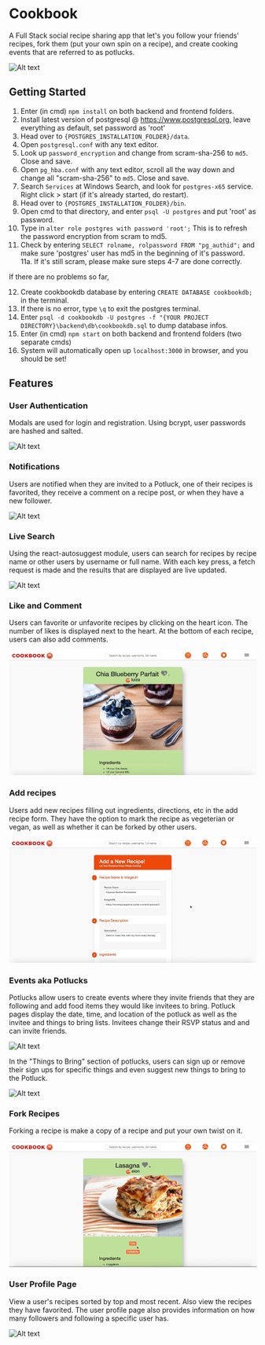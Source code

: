 # Cookbook

A Full Stack social recipe sharing app that let's you follow your friends' recipes, fork them (put your own spin on a recipe), and create cooking events that are referred to as potlucks. 

![Alt text](./assets/cookbook.gif?raw=true "Landing Page")

## Getting Started 

1. Enter (in cmd) ```npm install``` on both backend and frontend folders.
2. Install latest version of postgresql @ https://www.postgresql.org, leave everything as default, set password as 'root'
3. Head over to ```{POSTGRES_INSTALLATION_FOLDER}/data```.
4. Open ```postgresql.conf``` with any text editor.
5. Look up ```password_encryption``` and change from scram-sha-256 to ```md5```. Close and save.
6. Open ```pg_hba.conf``` with any text editor, scroll all the way down and change all "scram-sha-256" to ```md5```. Close and save.
7. Search ```Services``` at Windows Search, and look for ```postgres-x65``` service. Right click > start (if it's already started, do restart).
8. Head over to ```{POSTGRES_INSTALLATION_FOLDER}/bin```.
9. Open cmd to that directory, and enter ```psql -U postgres``` and put 'root' as password.
10. Type in ```alter role postgres with password 'root';``` This is to refresh the password encryption from scram to md5.
11. Check by entering ```SELECT rolname, rolpassword FROM "pg_authid";``` and make sure 'postgres' user has md5 in the beginning of it's password.
11a. If it's still scram, please make sure steps 4-7 are done correctly.

If there are no problems so far,

12. Create cookbookdb database by entering ```CREATE DATABASE cookbookdb;``` in the terminal.
13. If there is no error, type ```\q``` to exit the postgres terminal.
14. Enter ```psql -d cookbookdb -U postgres -f "{YOUR PROJECT DIRECTORY}\backend\db\cookbookdb.sql``` to dump database infos.
15. Enter (in cmd) ```npm start``` on both backend and frontend folders (two separate cmds)
16. System will automatically open up ```localhost:3000``` in browser, and you should be set!

## Features


### User Authentication 

Modals are used for login and registration. Using bcrypt, user passwords are hashed and salted. 

![Alt text](./assets/cookbooklogin.gif?raw=true "Login")


### Notifications 

Users are notified when they are invited to a Potluck, one of their recipes is favorited, they receive a comment on a recipe post, or when they have a new follower. 

![Alt text](./assets/cookbook-notification.gif?raw=true "Notifications")


### Live Search 

Using the react-autosuggest module, users can search for recipes by recipe name or other users by username or full name. With each key press, a fetch request is made and the results that are displayed are live updated.  

![Alt text](./assets/cookbook-search.gif?raw=true "Live Search")


### Like and Comment 

Users can favorite or unfavorite recipes by clicking on the heart icon. The number of likes is displayed next to the heart. At the bottom of each recipe, users can also add comments. 

![Alt text](./assets/cookbook-likefinal.gif?raw=true "Like/Comment")


### Add recipes

Users add new recipes filling out ingredients, directions, etc in the add recipe form. They have the option to mark the recipe as vegeterian or vegan, as well as whether it can be forked by other users. 

![Alt text](./assets/cookbook-addrecipe.gif?raw=true "Add Recipe")


### Events aka Potlucks

Potlucks allow users to create events where they invite friends that they are following and add food items they would like invitees to bring. Potluck pages display the date, time, and location of the potluck as well as the invitee and things to bring lists. Invitees change their RSVP status and and can invite friends. 

![Alt text](./assets/cookbook-potluck.gif?raw=true "Potluck RSVP/Add")

In the "Things to Bring" section of potlucks, users can sign up or remove their sign ups for specific things and even suggest new things to bring to the Potluck. 

![Alt text](./assets/cookbook-potluckthings.gif?raw=true "Potluck Things To Bring")


### Fork Recipes 

Forking a recipe is make a copy of a recipe and put your own twist on it. 

![Alt text](./assets/cookbook-fork.gif?raw=true "Fork")


### User Profile Page

View a user's recipes sorted by top and most recent. Also view the recipes they have favorited. The user profile page also provides information on how many followers and following a specific user has. 

![Alt text](./assets/cookbook-profile.gif?raw=true "Profile")

